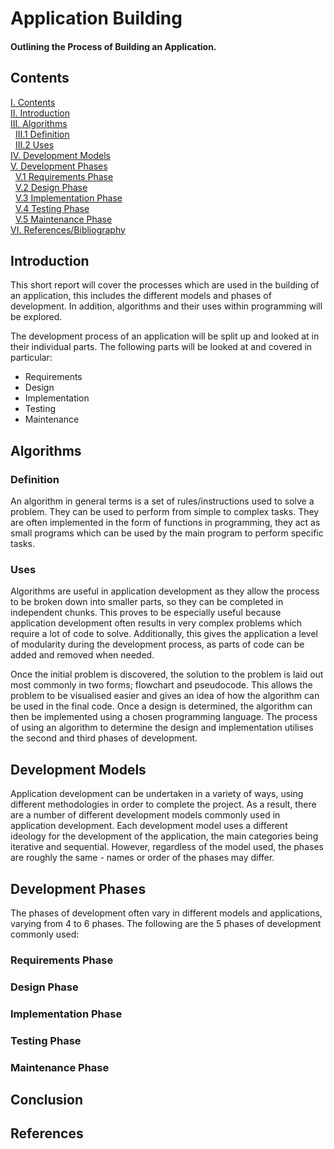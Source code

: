 # Application Building   
#### Outlining the Process of Building an Application.
## Contents
[I. Contents](#contents)   
[II. Introduction](#introduction)   
[III. Algorithms](#algorithms)   
&nbsp;&nbsp;[III.1 Definition](#definition)   
&nbsp;&nbsp;[III.2 Uses](#uses)   
[IV. Development Models](#development-models)   
[V. Development Phases](#development-phases)   
&nbsp;&nbsp;[V.1 Requirements Phase](#requirements-phase)   
&nbsp;&nbsp;[V.2 Design Phase](#design-phase)   
&nbsp;&nbsp;[V.3 Implementation Phase](#implementation-phase)   
&nbsp;&nbsp;[V.4 Testing Phase](#testing-phase)   
&nbsp;&nbsp;[V.5 Maintenance Phase](#maintenance-phase)   
[VI. References/Bibliography](#references)   



## Introduction
This short report will cover the processes which are used in the building of an application, this includes the different models and phases of development. In addition, algorithms and their uses within programming will be explored.

The development process of an application will be split up and looked at in their individual parts. The following parts will be looked at and covered in particular:
+ Requirements   
+ Design   
+ Implementation   
+ Testing   
+ Maintenance   

## Algorithms

### Definition
An algorithm in general terms is a set of rules/instructions used to solve a problem. They can be used to perform from simple to complex tasks. They are often implemented in the form of functions in programming, they act as small programs which can be used by the main program to perform specific tasks.

### Uses
Algorithms are useful in application development as they allow the process to be broken down into smaller parts, so they can be completed in independent chunks. This proves to be especially useful because application development often results in very complex problems which require a lot of code to solve. Additionally, this gives the application a level of modularity during the development process, as parts of code can be added and removed when needed.

Once the initial problem is discovered, the solution to the problem is laid out most commonly in two forms; flowchart and pseudocode. This allows the problem to be visualised easier and gives an idea of how the algorithm can be used in the final code. Once a design is determined, the algorithm can then be implemented using a chosen programming language. The process of using an algorithm to determine the design and implementation utilises the second and third phases of development.

## Development Models
Application development can be undertaken in a variety of ways, using different methodologies in order to complete the project. As a result, there are a number of different development models commonly used in application development. Each development model uses a different ideology for the development of the application, the main categories being iterative and sequential. However, regardless of the model used, the phases are roughly the same - names or order of the phases may differ. 

## Development Phases
The phases of development often vary in different models and applications, varying from 4 to 6 phases. The following are the 5 phases of development commonly used:

### Requirements Phase   
### Design Phase   
### Implementation Phase   
### Testing Phase   
### Maintenance Phase   


## Conclusion

## References
